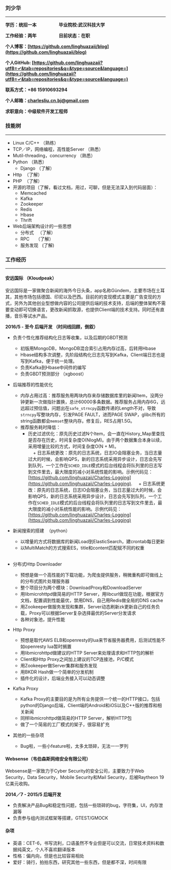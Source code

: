 ### 刘少华
---
**学历：统招一本**&emsp;&emsp;&emsp;&emsp;&emsp;**毕业院校:武汉科技大学**  

**工作经验：两年**&emsp;&emsp;&emsp;&emsp;&emsp;**目前状态：在职**  

**个人博客：[https://github.com/linghuazaii/blog](https://github.com/linghuazaii/blog)**  

**个人GitHub: [https://github.com/linghuazaii?utf8=✓&tab=repositories&q=&type=source&language=](https://github.com/linghuazaii?utf8=✓&tab=repositories&q=&type=source&language=)**  

**联系方式：+86 15910693294**  

**个人邮箱：[charlesliu.cn.bj@gmail.com](charlesliu.cn.bj@gmail.com)**

**求职意向：中级软件开发工程师**  

### 技能树
---
 - Linux C/C++ （熟练）
 - TCP／IP，网络编程，高性能Server （熟悉）
 - Mutil-threading，concurrency （熟悉）
 - Python （熟悉）  
   - Django （了解）
 - Http  （了解）
 - PHP  （了解）
 - 开源的项目（了解，看过文档，用过，可聊，但是无法深入到代码层面）：  
   - Memcached  
   - Kafka  
   - Zookeeper  
   - Redis  
   - Hbase  
   - Thrift
 - Web后端架构设计的一些思想  
   - 分布式    （了解）  
   - RPC      （了解）  
   - 服务发现   (了解)
   
### 工作经历
---
#### 安远国际 （Kloudpeak）
安远国际是一家做聚合新闻的海外今日头条，app名称Gündem，主要市场在土耳其，其他市场包括德国、印尼以及巴西。目前的的变现模式主要是广告变现的方式，另外为其他创业型想做内容的公司提供后端的技术支持，后端的整体架构不需要变动即可切换语言，更改新闻抓取源，也提供Client端的技术支持。同时还有直播，音乐等试水产品。

**2016/5 - 至今 后端开发 （时间线回顾，倒叙）**
 - 负责个性化推荐结构化日志等收集，以及后期的GBDT预测  
   - 初版用MongoDB，MongoDB混合索引占用内存过高，后转用Hbase  
   - Hbase结构多次调整，先阶段结构化日志先写到Kafka，Client端日志也是写到Kafka，便于统一处理。  
   - 负责Kafka到Hbase中间件的编写  
   - 负责GBDT预测部分 （xgboost）
   
 - 后端推荐的性能优化  
   - 内存占用过高：推荐服务用两块内存来存储数据库里的新闻Item，没两分钟更新一次做指针置换，总计60000多条数据。推荐服务占用内存6G，远远超过预估值，问题出在`safe_strncpy`函数传递的Length不对，导致`strncpy`写整块内存，引发PAGE FAULT，进而PAGE SWAP，glibc所有的string函数都会`memset`整块内存。修复后，RES占用1.5G。  
   - 推荐服务耗时降低：  
     + 历史过滤优化：原先历史过滤N个Item，会一直在History_Map里查找是否存在历史，时间复杂度O(NlogM)。由于两个数据集合本身以续，采用增量比较的方式，时间复杂度O(N + M)。  
     + 日志系统更改：原先的日志系统，日志IO会阻塞业务，当日志量过大的时候，会影响QPS，新的日志系统采用异步设计，日志会先写到队列，一个工作在`SCHED_IDLE`模式的后台线程会将队列里的日志写到文件里去，最大限度的减小对系统性能的影响。示例代码见：[https://github.com/linghuazaii/Charles-Logging](https://github.com/linghuazaii/Charles-Logging). 
     + 日志系统更改：原先的日志系统，日志IO会阻塞业务，当日志量过大的时候，会影响QPS，新的日志系统采用异步设计，日志会先写到队列，一个工作在`SCHED_IDLE`模式的后台线程会将队列里的日志写到文件里去，最大限度的减小对系统性能的影响。示例代码见：[https://github.com/linghuazaii/Charles-Logging](https://github.com/linghuazaii/Charles-Logging)  
     
 - 新闻搜索的搭建  （python）  
   - 以增量的方式将数据库的新闻Load到ElasticSearch，建crontab每日更新  
   - 以MultiMatch的方式搜索ES，title和content匹配赋不同的权重  
  
 - 分布式Http Downloader  
   - 预想是做一个高性能的下载功能，为爬虫提供服务，稍微重构即可做线上的分布式图片处理服务器  
   - 整个项目分为两个模块：DownloadProxy和DownloadServer  
   - 用libmicrohttpd做简易的HTTP Server，用libcurl做现在功能，根据官方文档，配置调到性能最优，禁用DNS，自己用Redis做全局的DNS cache  
   - 用Zookeeper做服务发现和集群，Server动态刷新zk更新自己的任务负载，Proxy可以根据Server复杂选择最优的Server分发请求  
   - 各种对象池，提升性能  
 
 - Http Proxy
   - 预想是取代AWS ELB和openresty的lua来节省服务器费用，后测试性能不如openresty lua暂时搁置  
   - 用libmicrohttpd做建议的HTTP Server来处理请求和HTTP包的解析
   - Client和Http Proxy之间加上建议的TCP连接池，P/C模式
   - 用Zookeeper做Server集群和服务发现
   - 用BKDR Hash做一个简单的分发机制
   - 插件化的设计，后端业务接入可以动态调整
 
 - Kafka Proxy
   - Kafka Proxy的主要目的是为所有业务提供一个统一的HTTP接口，包括python的Django后端，Client端的Android和iOS以及C++版的推荐和相关新闻
   - 同样libmicrohttpd做简易的HTTP Server，解析HTTP包
   - 做了一个简易的工厂模式的架子，很容易扩充

 - 其他的一些杂项
   - Bug啦，一些小feature啦，太多太琐碎，无法一一罗列

#### Websense（韦伯森斯网络安全有限公司）
Websense是一家致力于Cyber Security的安全公司，主要致力于Web Security，Data Security，Mobile Security和Mail Security，后被Raytheon 19亿美元收购。

**2014／7 - 2015/5 后端开发**
 - 负责解决产品Bug和稳定性问题，包括一些琐碎的bug，字符集，UI，内存泄漏等
 - 负责参与组内测试框架等搭建，GTEST/GMOCK


#### 杂项
 - 英语：CET-6，书写流利，口语虽然不专业但是可以交流，日常技术资料和数据纯英文，个人不喜欢翻译版本
 - 性格：偏内向，但是也比较容易相处
 - 爱好：骑行，拍拍东西，研究其他一些东西，但是都不深，时间有限
  
